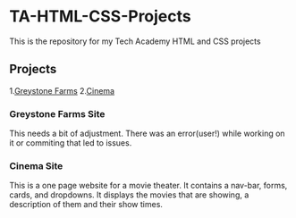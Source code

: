 # TA-HTML-CSS-Projects
This is the repository for my Tech Academy HTML and CSS projects

## Projects
1.[Greystone Farms](https://github.com/GreystoneV/TA-HTML-CSS-Projects/tree/master/Project)
2.[Cinema](https://github.com/GreystoneV/TA-HTML-CSS-Projects/tree/master/bootstrap4_project)

### Greystone Farms Site
This needs a bit of adjustment. There was an error(user!) while working on it or commiting that led to issues.

### Cinema Site
This is a one page website for a movie theater. It contains a nav-bar, forms, cards, and dropdowns. It displays the movies that are showing, a description of them and their show times.
